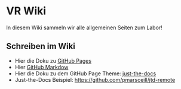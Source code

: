 # VR Wiki

In diesem Wiki sammeln wir alle allgemeinen Seiten zum Labor!



## Schreiben im Wiki

- Hier die Doku zu [GitHub Pages](https://guides.github.com/features/pages/)
- Hier [GitHub Markdow](https://guides.github.com/features/mastering-markdown/)
- Hier die Doku zu dem GitHub Page Theme: [just-the-docs](https://pmarsceill.github.io/just-the-docs/)
- Just-the-Docs Beispiel: https://github.com/pmarsceill/jtd-remote
